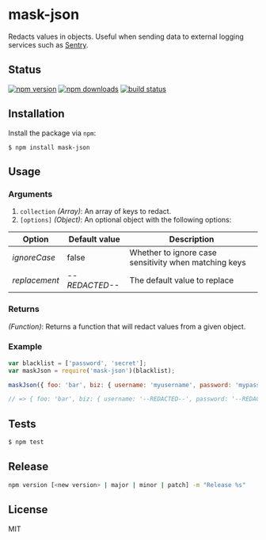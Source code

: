 # mask-json

Redacts values in objects. Useful when sending data to external logging services such as [Sentry](http://app.getsentry.com/).

## Status

[![npm version][npm-image]][downloads-url] [![npm downloads][downloads-image]][downloads-url] [![build status][travis-image]][travis-url]

## Installation

Install the package via `npm`:

```
$ npm install mask-json
```

## Usage

### Arguments

1. `collection` _(Array)_: An array of keys to redact.
2. `[options]` _(Object)_: An optional object with the following options:

Option        | Default value  | Description
------------- | -------------- | -----------------------------------------------------
_ignoreCase_  | false          | Whether to ignore case sensitivity when matching keys
_replacement_ | _--REDACTED--_ | The default value to replace

### Returns

_(Function)_: Returns a function that will redact values from a given object.

### Example

```javascript
var blacklist = ['password', 'secret'];
var maskJson = require('mask-json')(blacklist);

maskJson({ foo: 'bar', biz: { username: 'myusername', password: 'mypassword' } });

// => { foo: 'bar', biz: { username: '--REDACTED--', password: '--REDACTED--' } }
```

## Tests

```javascript
$ npm test
```

## Release

```sh
npm version [<new version> | major | minor | patch] -m "Release %s"
```

## License

MIT

[downloads-image]: https://img.shields.io/npm/dm/mask-json.svg
[downloads-url]: https://npmjs.org/package/mask-json
[npm-image]: https://img.shields.io/npm/v/mask-json.svg
[npm-url]: https://npmjs.org/package/mask-json
[travis-image]: https://img.shields.io/travis/seegno/mask-json.svg
[travis-url]: https://travis-ci.org/seegno/mask-json
